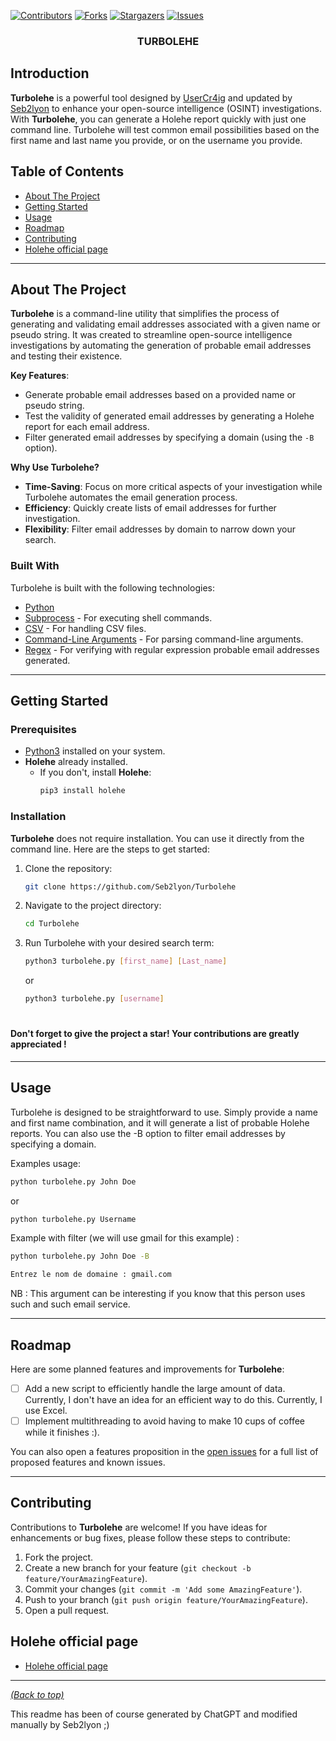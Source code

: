 [![Contributors][contributors-shield]][contributors-url]
[![Forks][forks-shield]][forks-url]
[![Stargazers][stars-shield]][stars-url]
[![Issues][issues-shield]][issues-url]

<!-- Turbolehe  -->
<div align="center">
  <h3 align="center">TURBOLEHE</h3>
</div>


## Introduction

**Turbolehe** is a powerful tool designed by [UserCr4ig](https://github.com/UserCr4ig) and updated by [Seb2lyon](https://github.com/Seb2lyon) to enhance your open-source intelligence (OSINT) investigations. With **Turbolehe**, you can generate a Holehe report quickly with just one command line. Turbolehe will test common email possibilities based on the first name and last name you provide, or on the username you provide.

## Table of Contents

- [About The Project](#about-the-project)
- [Getting Started](#getting-started)
- [Usage](#usage)
- [Roadmap](#roadmap)
- [Contributing](#contributing)
- [Holehe official page](#Holehe-official-page)

---

## About The Project

**Turbolehe** is a command-line utility that simplifies the process of generating and validating email addresses associated with a given name or pseudo string. It was created to streamline open-source intelligence investigations by automating the generation of probable email addresses and testing their existence.

**Key Features**:
- Generate probable email addresses based on a provided name or pseudo string.
- Test the validity of generated email addresses by generating a Holehe report for each email address.
- Filter generated email addresses by specifying a domain (using the `-B` option).

**Why Use Turbolehe?**
- **Time-Saving**: Focus on more critical aspects of your investigation while Turbolehe automates the email generation process.
- **Efficiency**: Quickly create lists of email addresses for further investigation.
- **Flexibility**: Filter email addresses by domain to narrow down your search.

### Built With

Turbolehe is built with the following technologies:

- [Python](https://www.python.org/)
- [Subprocess](https://docs.python.org/3/library/subprocess.html) - For executing shell commands.
- [CSV](https://docs.python.org/3/library/csv.html) - For handling CSV files.
- [Command-Line Arguments](https://docs.python.org/3/library/argparse.html) - For parsing command-line arguments.
- [Regex](https://docs.python.org/fr/3/library/re.html) - For verifying with regular expression probable email addresses generated.

---

## Getting Started

### Prerequisites

- [Python3](https://www.python.org/) installed on your system.
- **Holehe** already installed.
  - If you don't, install **Holehe**:
    ```sh
    pip3 install holehe
    ```

### Installation

**Turbolehe** does not require installation. You can use it directly from the command line. Here are the steps to get started:

1. Clone the repository:

   ```sh
   git clone https://github.com/Seb2lyon/Turbolehe
   ```

2. Navigate to the project directory:

   ```sh
   cd Turbolehe
   ```

3. Run Turbolehe with your desired search term:

   ```sh
   python3 turbolehe.py [first_name] [Last_name]
   ```
   or
   ```sh
   python3 turbolehe.py [username]
   ```
#
#### **Don't forget to give the project a star! Your contributions are greatly appreciated !**
---

## Usage

Turbolehe is designed to be straightforward to use. Simply provide a name and first name combination, and it will generate a list of probable Holehe reports. You can also use the -B option to filter email addresses by specifying a domain.

Examples usage:

```sh
python turbolehe.py John Doe
```
or
```sh
python turbolehe.py Username
```

Example with filter (we will use gmail for this example) :

```sh
python turbolehe.py John Doe -B
```
```sh
Entrez le nom de domaine : gmail.com
```


NB : This argument can be interesting if you know that this person uses such and such email service.

---

## Roadmap

Here are some planned features and improvements for **Turbolehe**:

- [ ] Add a new script to efficiently handle the large amount of data. Currently, I don't have an idea for an efficient way to do this. Currently, I use Excel.
- [ ] Implement multithreading to avoid having to make 10 cups of coffee while it finishes :).

You can also open a features proposition in the [open issues](https://github.com/Seb2lyon/Turbolehe/issues) for a full list of proposed features and known issues.

---

## Contributing

Contributions to **Turbolehe** are welcome! If you have ideas for enhancements or bug fixes, please follow these steps to contribute:

1. Fork the project.
2. Create a new branch for your feature (`git checkout -b feature/YourAmazingFeature`).
3. Commit your changes (`git commit -m 'Add some AmazingFeature'`).
4. Push to your branch (`git push origin feature/YourAmazingFeature`).
5. Open a pull request.


## Holehe official page

- [Holehe official page](https://github.com/megadose/holehe)


---

[*(Back to top)*](https://github.com/Seb2lyon/Turbolehe#introduction)




<!-- MARKDOWN LINKS & IMAGES -->
<!-- https://www.markdownguide.org/basic-syntax/#reference-style-links -->
[contributors-shield]: https://img.shields.io/github/contributors/Seb2lyon/Turbolehe.svg?style=for-the-badge
[contributors-url]: https://github.com/Seb2lyon/Turbolehe/graphs/contributors
[forks-shield]: https://img.shields.io/github/forks/Seb2lyon/Turbolehe.svg?style=for-the-badge
[forks-url]: https://github.com/Seb2lyon/Turbolehe/network/members
[stars-shield]: https://img.shields.io/github/stars/Seb2lyon/Turbolehe.svg?style=for-the-badge
[stars-url]: https://github.com/Seb2lyon/Turbolehe/stargazers
[issues-shield]: https://img.shields.io/github/issues/Seb2lyon/Turbolehe.svg?style=for-the-badge
[issues-url]: https://github.com/Seb2lyon/Turbolehe/issues

This readme has been of course generated by ChatGPT and modified manually by Seb2lyon ;)
